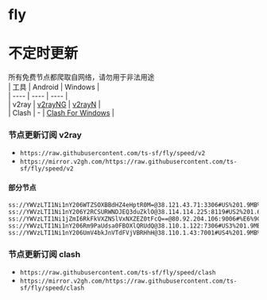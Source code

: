 # fly
# 不定时更新
所有免费节点都爬取自网络，请勿用于非法用途  
|  工具  | Android  | Windows  |  
|  ----  | ----   | ----  |  
| v2ray  | [v2rayNG](https://github.com/2dust/v2rayNG/releases) | [v2rayN](https://github.com/2dust/v2rayN/releases) |  
| Clash  | - | [Clash For Windows](https://github.com/2dust/clashN/releases) | 
  
### 节点更新订阅  v2ray
- `https://raw.githubusercontent.com/ts-sf/fly/speed/v2`  
- `https://mirror.v2gh.com/https://raw.githubusercontent.com/ts-sf/fly/speed/v2`  

#### 部分节点  
``` 
ss://YWVzLTI1Ni1nY206WTZSOXBBdHZ4eHptR0M=@38.121.43.71:3306#US%201.9MB%2Fs
ss://YWVzLTI1Ni1nY206Y2RCSURWNDJEQ3duZklO@38.114.114.225:8119#US2%201.6MB%2Fs
ss://YWVzLTI1Ni1jZmI6RkFkVXZNSlVxNXZEZ0tFcQ==@80.92.204.106:9006#%E6%9C%AA%E7%9F%A510%202.0MB%2Fs
ss://YWVzLTI1Ni1nY206Rm9PaUdsa0FBOXlQRUdQ@38.110.1.122:7306#US3%201.9MB%2Fs
ss://YWVzLTI1Ni1nY206UmV4bkJnVTdFVjVBRHhH@38.110.1.43:7001#US4%201.9MB%2Fs
```
### 节点更新订阅  clash
- `https://raw.githubusercontent.com/ts-sf/fly/speed/clash`  
- `https://mirror.v2gh.com/https://raw.githubusercontent.com/ts-sf/fly/speed/clash`  


